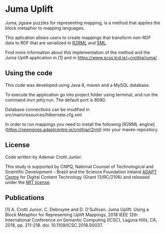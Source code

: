 # Juma Uplift

Juma, jigsaw puzzles for representing mapping, is a method that applies the block metaphor to mapping languages. 

This aplication allows users to create mappings that transform non-RDF data to RDF that are serialized in [R2RML](https://www.w3.org/TR/r2rml/) and [SML](http://sml.aksw.org/).

Find more information about this implementation of the method and the Juma Uplift application in [1] and in https://www.scss.tcd.ie/~crottija/juma/ .

## Using the code
This code was developed using Java 8, maven and a MySQL database.

To execute the application go into project folder using terminal, and run the command mvn jetty:run. The default port is 8080.

Database connections can be modified in src/main/resources/hibernate.cfg.xml

In order to run mappings you need to install the following [R2RML engine] (https://opengogs.adaptcentre.ie/crottija/r2rml) into your maven repository.

## License
Code written by Ademar Crotti Junior.

This study is supported by CNPQ, National Counsel of Technological and Scientific Development – Brazil and the Science Foundation Ireland [ADAPT Centre](https://www.adaptcentre.ie/) for Digital Content Technology (Grant 13/RC/2106) and released under the [MIT license](http://opensource.org/licenses/MIT).

## Publications

[1] A. Crotti Junior, C. Debruyne and D. O'Sullivan. Juma Uplift: Using a Block Metaphor for Representing Uplift Mappings, 2018 IEEE 12th International Conference on Semantic Computing (ICSC), Laguna Hills, CA, 2018, pp. 211-218. doi: 10.1109/ICSC.2018.00037.
